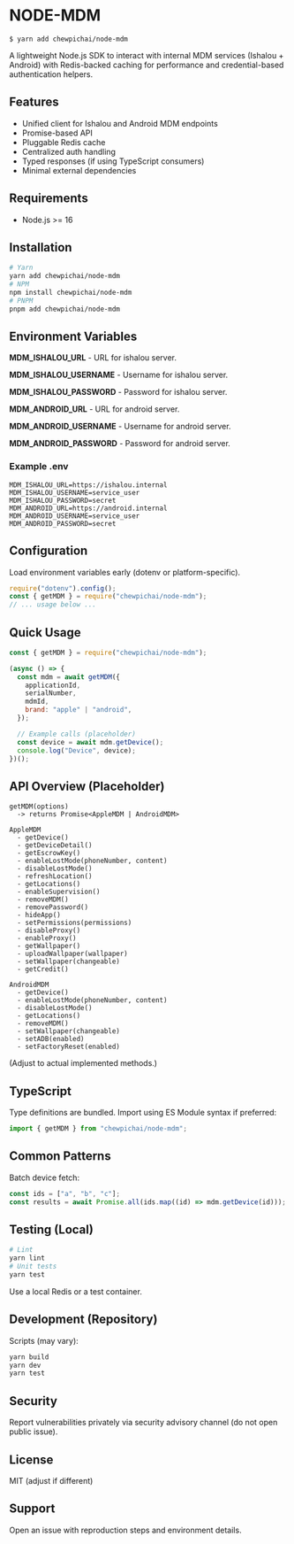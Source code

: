 # NODE-MDM

    $ yarn add chewpichai/node-mdm

A lightweight Node.js SDK to interact with internal MDM services (Ishalou + Android) with Redis-backed caching for performance and credential-based authentication helpers.

## Features

- Unified client for Ishalou and Android MDM endpoints
- Promise-based API
- Pluggable Redis cache
- Centralized auth handling
- Typed responses (if using TypeScript consumers)
- Minimal external dependencies

## Requirements

- Node.js >= 16

## Installation

```bash
# Yarn
yarn add chewpichai/node-mdm
# NPM
npm install chewpichai/node-mdm
# PNPM
pnpm add chewpichai/node-mdm
```

## Environment Variables

**MDM_ISHALOU_URL** - URL for ishalou server.

**MDM_ISHALOU_USERNAME** - Username for ishalou server.

**MDM_ISHALOU_PASSWORD** - Password for ishalou server.

**MDM_ANDROID_URL** - URL for android server.

**MDM_ANDROID_USERNAME** - Username for android server.

**MDM_ANDROID_PASSWORD** - Password for android server.

### Example .env

```env
MDM_ISHALOU_URL=https://ishalou.internal
MDM_ISHALOU_USERNAME=service_user
MDM_ISHALOU_PASSWORD=secret
MDM_ANDROID_URL=https://android.internal
MDM_ANDROID_USERNAME=service_user
MDM_ANDROID_PASSWORD=secret
```

## Configuration

Load environment variables early (dotenv or platform-specific).

```js
require("dotenv").config();
const { getMDM } = require("chewpichai/node-mdm");
// ... usage below ...
```

## Quick Usage

```js
const { getMDM } = require("chewpichai/node-mdm");

(async () => {
  const mdm = await getMDM({
    applicationId,
    serialNumber,
    mdmId,
    brand: "apple" | "android",
  });

  // Example calls (placeholder)
  const device = await mdm.getDevice();
  console.log("Device", device);
})();
```

## API Overview (Placeholder)

```text
getMDM(options)
  -> returns Promise<AppleMDM | AndroidMDM>

AppleMDM
  - getDevice()
  - getDeviceDetail()
  - getEscrowKey()
  - enableLostMode(phoneNumber, content)
  - disableLostMode()
  - refreshLocation()
  - getLocations()
  - enableSupervision()
  - removeMDM()
  - removePassword()
  - hideApp()
  - setPermissions(permissions)
  - disableProxy()
  - enableProxy()
  - getWallpaper()
  - uploadWallpaper(wallpaper)
  - setWallpaper(changeable)
  - getCredit()

AndroidMDM
  - getDevice()
  - enableLostMode(phoneNumber, content)
  - disableLostMode()
  - getLocations()
  - removeMDM()
  - setWallpaper(changeable)
  - setADB(enabled)
  - setFactoryReset(enabled)
```

(Adjust to actual implemented methods.)

## TypeScript

Type definitions are bundled. Import using ES Module syntax if preferred:

```ts
import { getMDM } from "chewpichai/node-mdm";
```

## Common Patterns

Batch device fetch:

```js
const ids = ["a", "b", "c"];
const results = await Promise.all(ids.map((id) => mdm.getDevice(id)));
```

## Testing (Local)

```bash
# Lint
yarn lint
# Unit tests
yarn test
```

Use a local Redis or a test container.

## Development (Repository)

Scripts (may vary):

```bash
yarn build
yarn dev
yarn test
```

## Security

Report vulnerabilities privately via security advisory channel (do not open public issue).

## License

MIT (adjust if different)

## Support

Open an issue with reproduction steps and environment details.
